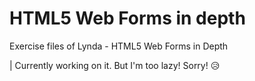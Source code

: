 # HTML5 Web Forms in depth

Exercise files of Lynda - HTML5 Web Forms in Depth

| Currently working on it. But I'm too lazy! Sorry! 😥